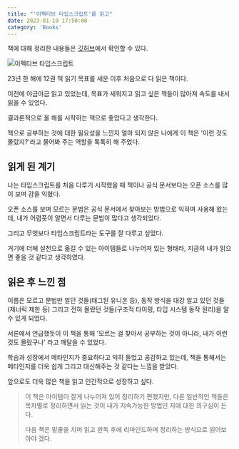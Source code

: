 ```yaml
---
title: "'이펙티브 타입스크립트'를 읽고"
date: 2023-01-19 17:50:00
category: 'Books'
---
```


책에 대해 정리한 내용들은 [깃허브](https://github.com/hyesungoh/learningWhatIWant/tree/master/Books/Effective-TypeScript#effective-typescript)에서 확인할 수 있다.

![이펙티브 타입스크립트](https://user-images.githubusercontent.com/26461307/213199804-0b2ebbe6-d6cd-4428-b6bc-8635ee978f7e.jpeg)

23년 한 해에 12권 책 읽기 목표를 세운 이후 처음으로 다 읽은 책이다.

이전에 야금야금 읽고 있었는데, 목표가 세워지고 읽고 싶은 책들이 많아져 속도를 내서 읽을 수 있었다.

결과론적으로 올 해를 시작하는 책으로 좋았다고 생각한다.

책으로 공부하는 것에 대한 필요성을 느낀지 얼마 되지 않은 나에게 이 책은 '이런 것도 몰랐지?'라고 물어봐 주는 역할을 톡톡히 해 주었다.

## 읽게 된 계기

나는 타입스크립트를 처음 다루기 시작했을 때 책이나 공식 문서보다는 오픈 소스를 많이 보며 감을 익혔다.

오픈 소스를 보며 모르는 문법은 공식 문서에서 찾아보는 방법으로 익히며 사용해 왔는데, 내가 어렴풋이 알면서 다루는 문법이 많다고 생각되었다.

그리고 무엇보다 타입스크립트라는 도구를 잘 다루고 싶었다.

거기에 더해 실천으로 옮길 수 있는 아이템들로 나누어져 있는 형태라, 지금의 내가 읽으면 좋을 것 같다고 생각하였다.

## 읽은 후 느낀 점

이름은 모르고 문법만 알던 것들(태그된 유니온 등), 동작 방식을 대강 알고 있던 것들(제너릭 제한 등) 그리고 전혀 몰랐던 것들(구조적 타이핑, 타입 시스템 동작 원리)을 알 수 있게 되었다.

서론에서 언급했듯이 이 책을 통해 '모르는 걸 찾아서 공부하는 것이 아니라, 내가 이런 것도 몰랐구나' 라고 깨달을 수 있었다.

학습과 성장에서 메타인지가 중요하다고 익히 들었고 공감하고 있는데, 책을 통해서는 메타인지를 더욱 쉽게 그리고 대신해주는 것 같다는 느낌을 받았다.

앞으로도 더욱 많은 책을 읽고 인간적으로 성장하고 싶다.

> 이 책은 아이템이 잘게 나누어져 있어 정리하기 편했지만, 다른 일반적인 책들은 목차별로 정리하면서 읽는 것이 내가 지속가능한 방법인 지에 대한 의구심이 든다.
>
> 다음 책은 밑줄을 치며 읽고 완독 후에 리마인드하며 정리하는 방식으로 읽어보아야 겠다.
